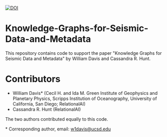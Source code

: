 

[![DOI](https://zenodo.org/badge/685387479.svg)](https://zenodo.org/badge/latestdoi/685387479)



# Knowledge-Graphs-for-Seismic-Data-and-Metadata
This repository contains code to support the paper "Knowledge Graphs for Seismic Data and Metadata" by William Davis and Cassandra R. Hunt.

# Contributors
- William Davis* (Cecil H. and Ida M. Green Institute of Geophysics and Planetary Physics, Scripps Institution of Oceanography, University of California, San Diego; RelationalAI)
- Cassandra R. Hunt (RelationalAI)

The two authors contributed equally to this code.

\* Corresponding author, email: w1davis@ucsd.edu

